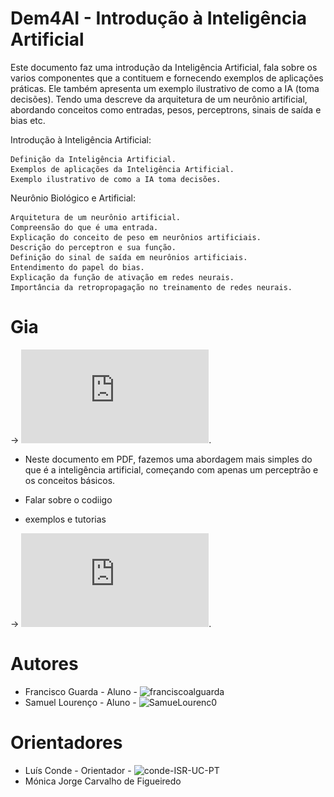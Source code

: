 # Dem4AI - Introdução à Inteligência Artificial

Este documento faz uma introdução da Inteligência Artificial, fala sobre os varios componentes que a contituem e fornecendo exemplos de aplicações práticas. Ele também apresenta um exemplo ilustrativo de como a IA (toma decisões).
Tendo uma descreve da arquitetura de um neurônio artificial, abordando conceitos como entradas, pesos, perceptrons, sinais de saída e bias etc. 


Introdução à Inteligência Artificial:

    Definição da Inteligência Artificial.
    Exemplos de aplicações da Inteligência Artificial.
    Exemplo ilustrativo de como a IA toma decisões.

Neurônio Biológico e Artificial:

    Arquitetura de um neurônio artificial.
    Compreensão do que é uma entrada.
    Explicação do conceito de peso em neurônios artificiais.
    Descrição do perceptron e sua função.
    Definição do sinal de saída em neurônios artificiais.
    Entendimento do papel do bias.
    Explicação da função de ativação em redes neurais.
    Importância da retropropagação no treinamento de redes neurais.


# Gia 

-> ![1. Introdução à Inteligência Artificial](https://github.com/ipleiria-robotics/Dem4AI/blob/main/1_Documentos/Dem4AI%20-%20Introdu%C3%A7%C3%A3o%20%C3%A0%20Intelig%C3%AAncia%20Artificial.pdf).

- Neste documento em PDF, fazemos uma abordagem mais simples do que é a inteligência artificial, começando com apenas um perceptrão e os conceitos básicos.


- Falar sobre o codiigo 
- exemplos e tutorias 



-> ![2. Redes Neuronais](https://github.com/ipleiria-robotics/Dem4AI/blob/main/1_Documentos/Dem4AI%20-%20Redes%20Neuronais.pdf).









# Autores
 
 
 - Francisco Guarda - Aluno - ![franciscoalguarda]()
 - Samuel Lourenço  - Aluno - ![SamueLourenc0](https://github.com/SamueLourenc0)



# Orientadores

- Luís Conde - Orientador - ![conde-ISR-UC-PT](https://github.com/conde-ISR-UC-PT)
- Mónica Jorge Carvalho de Figueiredo


